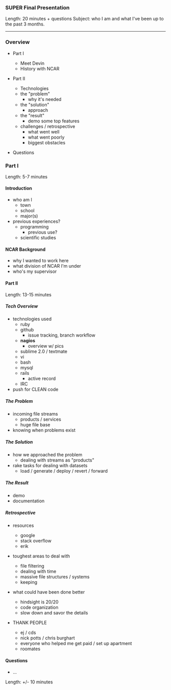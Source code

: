 ### SUPER Final Presentation

Length: 20 minutes + questions
Subject: who I am and what I've been up to the past 3 months.

---------

### Overview

+ Part I
	- Meet Devin
	- History with NCAR
	
+ Part II
	- Technologies
	- the "problem"
		+ why it's needed
	- the "solution"
		+ approach
	- the "result"
		+ demo some top features
	- challenges / retrospective
		+ what went well
		+ what went poorly
		+ biggest obstacles
	
+ Questions

### Part I

Length: 5-7 minutes

#### Introduction

+ who am I
	- town
	- school
	- major(s)
+ previous experiences?
	- programming 
		+ previous use?
	- scientific studies

#### NCAR Background

+ why I wanted to work here
+ what division of NCAR I'm under
+ who's my supervisor

#### Part II

Length: 13-15 minutes

##### Tech Overview

+ technologies used
	- ruby
	- github
		- issue tracking, branch workflow
	- **nagios**
		+ overview w/ pics
	- sublime 2.0 / textmate
	- vi
	- bash
	- mysql
	- rails
		+ active record
	- IRC
+ push for CLEAN code

##### The Problem

+ incoming file streams
	- products / services
	- huge file base
+ knowing when problems exist

##### The Solution

+ how we approached the problem
	- dealing with streams as "products"
+ rake tasks for dealing with datasets
	- load / generate / deploy / revert / forward

##### The Result

+ demo
+ documentation

##### Retrospective

+ resources
	- google
	- stack overflow
	- erik
+ toughest areas to deal with
	+ file filtering
	+ dealing with time
	+ massive file structures / systems
	+ keeping
+ what could have been done better
	+ hindsight is 20/20
	+ code organization
	+ slow down and savor the details

+ THANK PEOPLE
	+ ej / cds
	+ nick potts / chris burghart
	+ everyone who helped me get paid / set up apartment 
	+ roomates

#### Questions

+ ...

Length: +/- 10 minutes 